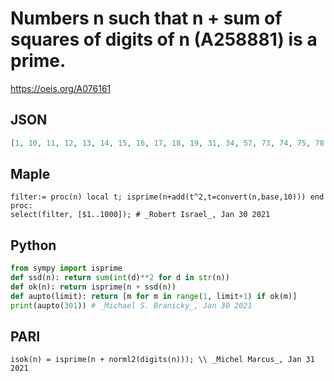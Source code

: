 # Numbers n such that n \+ sum of squares of digits of n \(A258881\) is a prime\.
https://oeis.org/A076161
## JSON
```JSON
[1, 10, 11, 12, 13, 14, 15, 16, 17, 18, 19, 31, 34, 57, 73, 74, 75, 78, 91, 94, 97, 100, 101, 102, 103, 105, 107, 108, 109, 121, 122, 123, 126, 127, 128, 140, 142, 146, 148, 160, 161, 165, 166, 168, 182, 183, 188, 213, 216, 217, 234, 251, 275, 277, 297, 301]
```
## Maple
```Maple
filter:= proc(n) local t; isprime(n+add(t^2,t=convert(n,base,10))) end proc:
select(filter, [$1..1000]); # _Robert Israel_, Jan 30 2021
```
## Python
```Python
from sympy import isprime
def ssd(n): return sum(int(d)**2 for d in str(n))
def ok(n): return isprime(n + ssd(n))
def aupto(limit): return [m for m in range(1, limit+1) if ok(m)]
print(aupto(301)) # _Michael S. Branicky_, Jan 30 2021
```
## PARI
```PARI
isok(n) = isprime(n + norml2(digits(n))); \\ _Michel Marcus_, Jan 31 2021
```
